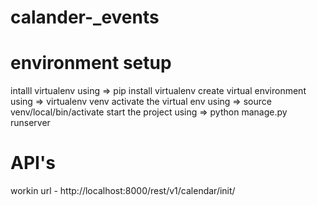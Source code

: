 # calander-_events

# environment setup
intalll virtualenv using => pip install virtualenv
create virtual environment using => virtualenv venv 
activate the virtual env using => source venv/local/bin/activate
start the project using => python manage.py runserver

# API's

workin url -   http://localhost:8000/rest/v1/calendar/init/